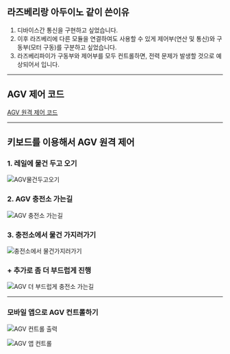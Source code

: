 ## 라즈베리랑 아두이노 같이 쓴이유 
1. 디바이스간 통신을 구현하고 싶었습니다.
2. 이후 라즈베리에 다른 모듈을 연결하여도 사용할 수 있게 제어부(연산 및 통신)와 구동부(모터 구동)를 구분하고 싶었습니다.
3. 라즈베리파이가 구동부와 제어부를 모두 컨트롤하면, 전력 문제가 발생할 것으로 예상되어서 입니다.

---
## AGV 제어 코드
[AGV 원격 제어 코드](https://github.com/kg4543/TeamProject_SmartFac/blob/main/AGV/DCMotor/4%EC%B1%84%EB%84%90%20DC%EB%AA%A8%ED%84%B0%EB%93%9C%EB%9D%BC%EC%9D%B4%EB%B8%8C/4%EC%B1%84%EB%84%90%20DC%EB%AA%A8%ED%84%B0%20%EB%93%9C%EB%9D%BC%EC%9D%B4%EB%B8%8C.md)

---

## 키보드를 이용해서 AGV 원격 제어

### 1. 레일에 물건 두고 오기
![AGV물건두고오기](https://user-images.githubusercontent.com/77951853/131205331-6fbec7f7-7184-4bf4-ae1c-a8f39d0002b0.gif)


### 2. AGV 충전소 가는길
![AGV 충전소 가는길](https://user-images.githubusercontent.com/77951853/131206380-59d6a02d-5621-468a-8ae0-be22638721ac.gif)


### 3. 충전소에서 물건 가지러가기
![충전소에서 물건가지러가기](https://user-images.githubusercontent.com/77951853/131204904-acc49be3-6ac1-42b1-9128-78657df61e43.gif)


### + 추가로 좀 더 부드럽게 진행
![AGV 더 부드럽게 충전소 가는길](https://user-images.githubusercontent.com/77951853/131206414-c7bbbb09-a3c9-466a-b0c3-28348c5bb1d8.gif)

---
### 모바일 앱으로 AGV 컨트롤하기

![AGV 컨트롤 출력](https://user-images.githubusercontent.com/77951853/131242926-0df7f3a9-381f-473c-bfb3-23b9776b40c8.gif)

![AGV 앱 컨트롤](https://user-images.githubusercontent.com/77951853/131239649-e6ded256-ae78-4acf-ba7e-3e8ab1263149.gif)
